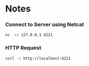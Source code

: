 # Notes

### Connect to Server using Netcat

```sh
nc -vz 127.0.0.1 4221
```

### HTTP Request

```sh
curl -v http://localhost:4221
```